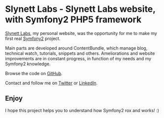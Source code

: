 Slynett Labs - Slynett Labs website, with Symfony2 PHP5 framework
=====================================

[Slynett Labs](http://www.slynett.com), my personal website, was the opportunity for me to make my first real [Symfony2](http://www.symfony.com) project.

Main parts are developed around ContentBundle, which manage blog, technical watch, tutorials, snippets and others.
Ameliorations and website improvements are in constant progress, in function of my needs and my Symfony2 knowledge.

Browse the code on [GitHub](https://github.com/Ph3nol/Slynett).

Contact and follow me on [Twitter](http://t.sly.mx) or [LinkedIn](http://in.sly.mx).

Enjoy
------------------

I hope this project helps you to understand how Symfony2 rox and works! :)
